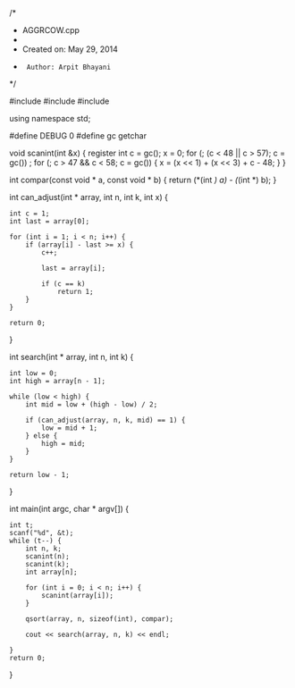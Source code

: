 /*
 * AGGRCOW.cpp
 *
 *  Created on: May 29, 2014
 *      Author: Arpit Bhayani
 */

#include <cstdio>
#include <cstdlib>
#include <iostream>

using namespace std;

#define DEBUG 0
#define gc getchar

void scanint(int &x) {
	register int c = gc();
	x = 0;
	for (; (c < 48 || c > 57); c = gc())
		;
	for (; c > 47 && c < 58; c = gc()) {
		x = (x << 1) + (x << 3) + c - 48;
	}
}

int compar(const void * a, const void * b) {
	return (*(int *) a) - (*(int *) b);
}

int can_adjust(int * array, int n, int k, int x) {

	int c = 1;
	int last = array[0];

	for (int i = 1; i < n; i++) {
		if (array[i] - last >= x) {
			c++;

			last = array[i];

			if (c == k)
				return 1;
		}
	}

	return 0;
}

int search(int * array, int n, int k) {

	int low = 0;
	int high = array[n - 1];

	while (low < high) {
		int mid = low + (high - low) / 2;

		if (can_adjust(array, n, k, mid) == 1) {
			low = mid + 1;
		} else {
			high = mid;
		}
	}

	return low - 1;
}

int main(int argc, char * argv[]) {

	int t;
	scanf("%d", &t);
	while (t--) {
		int n, k;
		scanint(n);
		scanint(k);
		int array[n];

		for (int i = 0; i < n; i++) {
			scanint(array[i]);
		}

		qsort(array, n, sizeof(int), compar);

		cout << search(array, n, k) << endl;

	}
	return 0;
}
